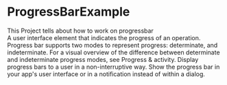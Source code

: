 # ProgressBarExample
This Project tells about how to work on progressbar<br>
A user interface element that indicates the progress of an operation. Progress bar supports two modes to represent progress: determinate, and indeterminate. For a visual overview of the difference between determinate and indeterminate progress modes, see Progress & activity. Display progress bars to a user in a non-interruptive way. Show the progress bar in your app's user interface or in a notification instead of within a dialog.
